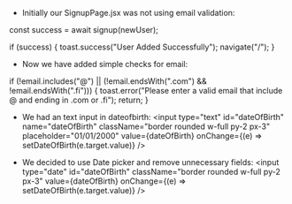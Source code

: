  - Initially our SignupPage.jsx was not using email validation: 

  const success = await signup(newUser);

  if (success) {
    toast.success("User Added Successfully");
    navigate("/");
  }

- Now we have added simple checks for email: 

if (!email.includes("@") || (!email.endsWith(".com") && !email.endsWith(".fi"))) {
  toast.error("Please enter a valid email that include @ and ending in .com or .fi");
  return;
}

- We had an text input in dateofbirth: 
     <input
          type="text"
          id="dateOfBirth"
          name="dateOfBirth"
          className="border rounded w-full py-2 px-3"
          placeholder="01/01/2000"
          value={dateOfBirth}
          onChange={(e) => setDateOfBirth(e.target.value)}
        />

- We decided to use Date picker and remove unnecessary fields: 
     <input
          type="date"
          id="dateOfBirth"
          className="border rounded w-full py-2 px-3"
          value={dateOfBirth}
          onChange={(e) => setDateOfBirth(e.target.value)}
        />